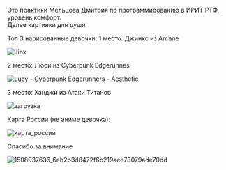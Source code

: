 Это практики Мельцова Дмитрия по программированию в ИРИТ РТФ, уровень комфорт.  
Далее картинки для души


Топ 3 нарисованные девочки: 
1 место: Джинкс из Arcane

![Jinx](https://github.com/user-attachments/assets/cf88a581-42e7-41a7-9b6d-3d5aff19543a)

2 место: Люси из Cyberpunk Edgerunnes

![Lucy - Cyberpunk Edgerunners - Aesthetic](https://github.com/user-attachments/assets/c8901406-9167-4422-bc92-8b90e772a5c4)

3 место: Ханджи из Атаки Титанов

![загрузка](https://github.com/user-attachments/assets/d671455c-50d7-4eca-9436-c1dbb8e25f0c)


Карта России (не аниме девочка):



![карта_россии](https://github.com/user-attachments/assets/1eacfaaf-f68f-4db9-ae18-f952ff1119a2)


Спасибо за внимание

![1508937636_6eb2b3d8472f6b219aee73079ade70dd](https://github.com/user-attachments/assets/db50104a-9a37-4fc5-9eb2-39be6f20c1db)
